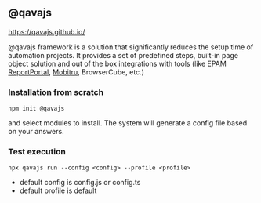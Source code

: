 ## @qavajs

https://qavajs.github.io/

@qavajs framework is a solution that significantly reduces the setup time of automation projects. It provides a set of predefined steps, built-in page object solution and out of the box integrations with tools (like EPAM [ReportPortal](https://reportportal.io/), [Mobitru](https://mobitru.com/), BrowserCube,  etc.)

### Installation from scratch
`npm init @qavajs`

and select modules to install. The system will generate a config file based on your answers.

### Test execution
`npx qavajs run --config <config> --profile <profile>`

- default config is config.js or config.ts
- default profile is default
